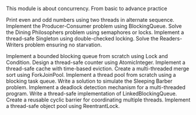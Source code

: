 This module is about concurrency. From basic to advance practice

Print even and odd numbers using two threads in alternate sequence.
Implement the Producer-Consumer problem using BlockingQueue.
Solve the Dining Philosophers problem using semaphores or locks.
Implement a thread-safe Singleton using double-checked locking.
Solve the Readers-Writers problem ensuring no starvation.

Implement a bounded blocking queue from scratch using Lock and Condition.
Design a thread-safe counter using AtomicInteger.
Implement a thread-safe cache with time-based eviction.
Create a multi-threaded merge sort using ForkJoinPool.
Implement a thread pool from scratch using a blocking task queue.
Write a solution to simulate the Sleeping Barber problem.
Implement a deadlock detection mechanism for a multi-threaded program.
Write a thread-safe implementation of LinkedBlockingQueue.
Create a reusable cyclic barrier for coordinating multiple threads.
Implement a thread-safe object pool using ReentrantLock.

